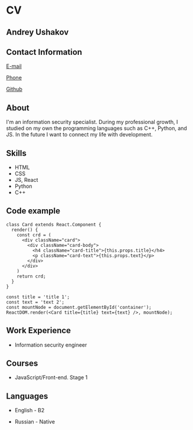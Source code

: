 # CV

## Andrey Ushakov

## Contact Information

[E-mail](mailto:ushakov.andrey257686@gmail.com)

[Phone](tel:89996052094)

[Github](https://github.com/andrey257686)

## About

I'm an information security specialist. During my professional growth, I studied on my own the programming languages such as ​​C++, Python, and JS. In the future I want to connect my life with development.

## Skills

- HTML
- CSS
- JS, React
- Python
- C++

## Code example

```
class Card extends React.Component {
  render() {
    const crd = (
      <div className="card">
        <div className="card-body">
          <h4 className="card-title">{this.props.title}</h4>
          <p className="card-text">{this.props.text}</p>
        </div>
      </div>
    )
    return crd;
  }
}

const title = 'title 1';
const text = 'text 2';
const mountNode = document.getElementById('container');
ReactDOM.render(<Card title={title} text={text} />, mountNode);
```

## Work Experience

- Information security engineer

## Courses

- JavaScript/Front-end. Stage 1

## Languages

- English - B2

- Russian - Native
